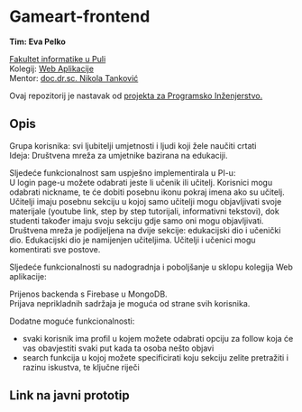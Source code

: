 # Gameart-frontend

**Tim: Eva Pelko <br />**

[Fakultet informatike u Puli](https://fipu.unipu.hr/) <br />
Kolegij: [Web Aplikacije](https://fiputreca.notion.site/fiputreca/Web-aplikacije-7ba8350d498546a78812399024edac44) <br />
Mentor: [doc.dr.sc. Nikola Tanković](https://www.notion.so/Kontakt-stranica-875574d1b92248b1a8e90dae52cd29a9) <br />

Ovaj repozitorij je nastavak od [projekta za Programsko Inženjerstvo.](https://github.com/EvaPelko/learnart)<br />
## Opis

Grupa korisnika: svi ljubitelji umjetnosti i ljudi koji žele naučiti crtati<br />
Ideja: Društvena mreža za umjetnike bazirana na edukaciji.<br />

Sljedeće funkcionalnost sam uspješno implementirala u PI-u:<br />
U login page-u možete odabrati jeste li učenik ili učitelj. Korisnici mogu odabrati nickname, te će dobiti posebnu ikonu pokraj imena ako su učitelj. Učitelji imaju posebnu sekciju u kojoj samo učitelji mogu objavljivati svoje materijale (youtube link, step by step tutorijali, informativni tekstovi), dok studenti također imaju svoju sekciju gdje samo oni mogu objavljivati.<br />
Društvena mreža je podijeljena na dvije sekcije: edukacijski dio i učenički dio. Edukacijski dio je namijenjen učiteljima. Učitelji i učenici mogu komentirati sve postove. <br />

Sljedeće funkcionalnosti su nadogradnja i poboljšanje u sklopu kolegija Web aplikacije:<br />

Prijenos backenda s Firebase u MongoDB.<br />
Prijava neprikladnih sadržaja je moguća od strane svih korisnika.<br />

Dodatne moguće funkcionalnosti:<br />

- svaki korisnik ima profil u kojem možete odabrati opciju za follow koja će vas obavjestiti svaki put kada ta osoba nešto objavi<br />
- search funkcija u kojoj možete specificirati koju sekciju zelite pretražiti i razinu iskustva, te ključne riječi<br />

## Link na javni prototip
